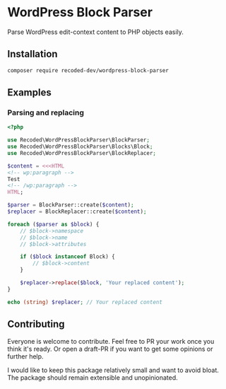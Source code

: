 # WordPress Block Parser

Parse WordPress edit-context content to PHP objects easily.

## Installation
```bash
composer require recoded-dev/wordpress-block-parser
```

## Examples

### Parsing and replacing
```php
<?php

use Recoded\WordPressBlockParser\BlockParser;
use Recoded\WordPressBlockParser\Blocks\Block;
use Recoded\WordPressBlockParser\BlockReplacer;

$content = <<<HTML
<!-- wp:paragraph -->
Test
<!-- /wp:paragraph -->
HTML;

$parser = BlockParser::create($content);
$replacer = BlockReplacer::create($content);

foreach ($parser as $block) {
    // $block->namespace
    // $block->name
    // $block->attributes

    if ($block instanceof Block) {
        // $block->content
    }

    $replacer->replace($block, 'Your replaced content');
}

echo (string) $replacer; // Your replaced content
```

## Contributing
Everyone is welcome to contribute. Feel free to PR your work once you think it's ready.
Or open a draft-PR if you want to get some opinions or further help.

I would like to keep this package relatively small and want to avoid bloat. The package
should remain extensible and unopinionated.
